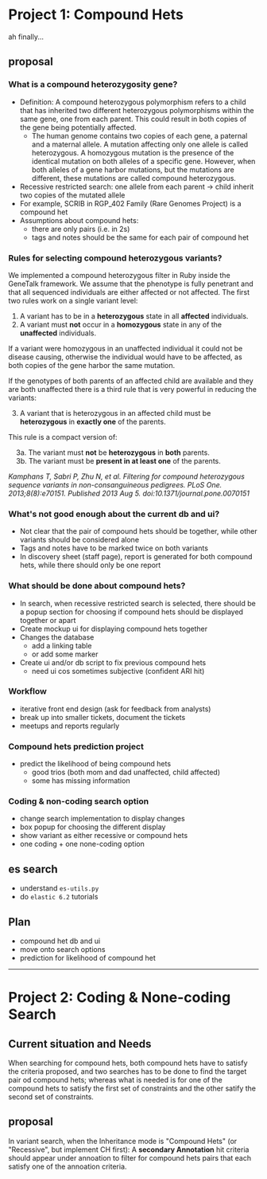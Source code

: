 # Project 1: Compound Hets
ah finally...

## proposal
### What is a compound heterozygosity gene?
- Definition: A compound heterozygous polymorphism refers to a child that has inherited two different heterozygous polymorphisms within the same gene, one from each parent. This could result in both copies of the gene being potentially affected.
  - The human genome contains two copies of each gene, a paternal and a maternal allele. A mutation affecting only one allele is called heterozygous. A homozygous mutation is the presence of the identical mutation on both alleles of a specific gene. However, when both alleles of a gene harbor mutations, but the mutations are different, these mutations are called compound heterozygous.
- Recessive restricted search: one allele from each parent &rarr; child inherit two copies of the mutated allele
- For example, SCRIB in RGP_402 Family (Rare Genomes Project) is a compound het
- Assumptions about compound hets:
  - there are only pairs (i.e. in 2s)
  - tags and notes should be the same for each pair of compound het

### Rules for selecting compound heterozygous variants?
We implemented a compound heterozygous filter in Ruby inside the GeneTalk framework. We assume that the phenotype is fully penetrant and that all sequenced individuals are either affected or not affected. The first two rules work on a single variant level:

1. A variant has to be in a **heterozygous** state in all **affected** individuals.
2. A variant must **not** occur in a **homozygous** state in any of the **unaffected** individuals.

If a variant were homozygous in an unaffected individual it could not be disease causing, otherwise the individual would have to be affected, as both copies of the gene harbor the same mutation.

If the genotypes of both parents of an affected child are available and they are both unaffected there is a third rule that is very powerful in reducing the variants:

3. A variant that is heterozygous in an affected child must be **heterozygous** in **exactly one** of the parents.

This rule is a compact version of:

&nbsp;&nbsp;&nbsp;&nbsp;3a. The variant must **not** be **heterozygous** in **both** parents.  
&nbsp;&nbsp;&nbsp;&nbsp;3b. The variant must be **present in at least one** of the parents.  

*Kamphans T, Sabri P, Zhu N, et al. Filtering for compound heterozygous sequence variants in non-consanguineous pedigrees. PLoS One. 2013;8(8):e70151. Published 2013 Aug 5. doi:10.1371/journal.pone.0070151*

### What's not good enough about the current db and ui?
- Not clear that the pair of compound hets should be together, while other variants should be considered alone
- Tags and notes have to be marked twice on both variants
- In discovery sheet (staff page), report is generated for both compound hets, while there should only be one report

### What should be done about compound hets?
- In search, when recessive restricted search is selected, there should be a popup section for choosing if compound hets should be displayed together or apart
- Create mockup ui for displaying compound hets together
- Changes the database
  - add a linking table
  - or add some marker
- Create ui and/or db script to fix previous compound hets
  - need ui cos sometimes subjective (confident ARI hit)

### Workflow
- iterative front end design (ask for feedback from analysts)
- break up into smaller tickets, document the tickets
- meetups and reports regularly

### Compound hets prediction project
- predict the likelihood of being compound hets
  - good trios (both mom and dad unaffected, child affected)
  - some has missing information

### Coding & non-coding search option
- change search implementation to display changes
- box popup for choosing the different display
- show variant as either recessive or compound hets
- one coding + one none-coding option

## es search
- understand `es-utils.py`
- do `elastic 6.2` tutorials

## Plan
- compound het db and ui
- move onto search options
- prediction for likelihood of compound het

---

# Project 2: Coding & None-coding Search
## Current situation and Needs
When searching for compound hets, both compound hets have to satisfy the criteria proposed, and two searches has to be done to find the target pair od compound hets; whereas what is needed is for one of the compound hets to satisfy the first set of constraints and the other satify the second set of constraints.

## proposal
In variant search, when the Inheritance mode is "Compound Hets" (or "Recessive", but implement CH first): A **secondary Annotation** hit criteria should appear under annoation to filter for compound hets pairs that each satisfy one of the annoation criteria.
